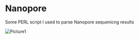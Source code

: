 # Nanopore
Some PERL script I used to parse Nanopore sequenicng results

![Picture1](https://github.com/user-attachments/assets/338a8778-32f5-424f-95b2-aa01ea7a1fe2)

